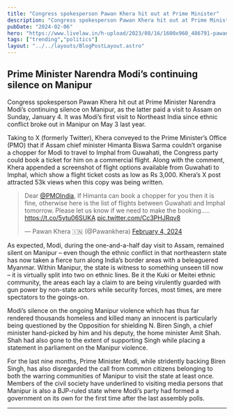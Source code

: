 ```yaml
---
title: "Congress spokesperson Pawan Khera hit out at Prime Minister"
description: "Congress spokesperson Pawan Khera hit out at Prime Minister Narendra #Modi’s continuing silence on Manipur, as the latter paid a visit to Assam on Sunday, January 4."
pubDate: "2024-02-06"
hero: "https://www.livelaw.in/h-upload/2023/08/16/1600x960_486791-pawan-khera.jpg"
tags: ["trending","politics"]
layout: "../../layouts/BlogPostLayout.astro"
---
```

## Prime Minister Narendra Modi’s continuing silence on Manipur
Congress spokesperson Pawan Khera hit out at Prime Minister Narendra Modi’s continuing silence on Manipur, as the latter paid a visit to Assam on Sunday, January 4. It was Modi’s first visit to Northeast India since ethnic conflict broke out in Manipur on May 3 last year.

Taking to X (formerly Twitter), Khera conveyed to the Prime Minister’s Office (PMO) that if Assam chief minister Himanta Biswa Sarma couldn’t organise a chopper for Modi to travel to Imphal from Guwahati, the Congress party could book a ticket for him on a commercial flight. Along with the comment, Khera appended a screenshot of flight options available from Guwahati to Imphal, which show a flight ticket costs as low as Rs 3,000. Khera’s X post attracted 53k views when this copy was being written.

<blockquote class="twitter-tweet"><p lang="en" dir="ltr">Dear <a href="https://twitter.com/PMOIndia?ref_src=twsrc%5Etfw">@PMOIndia</a>, If Himanta can book a chopper for you then it is fine, otherwise here is the list of flights between Guwahati and Imphal tomorrow. Please let us know if we need to make the booking….. <a href="https://t.co/5ytu06SUKA">https://t.co/5ytu06SUKA</a> <a href="https://t.co/Cc3PHJRqv8">pic.twitter.com/Cc3PHJRqv8</a></p>&mdash; Pawan Khera 🇮🇳 (@Pawankhera) <a href="https://twitter.com/Pawankhera/status/1753976892758143386?ref_src=twsrc%5Etfw">February 4, 2024</a></blockquote> <script async src="https://platform.twitter.com/widgets.js" charset="utf-8"></script>

As expected, Modi, during the one-and-a-half day visit to Assam, remained silent on Manipur – even though the ethnic conflict in that northeastern state has now taken a fierce turn along India’s border areas with a beleaguered Myanmar. Within Manipur, the state is witness to something unseen till now – it is virtually split into two on ethnic lines. Be it the Kuki or Meitei ethnic community, the areas each lay a claim to are being virulently guarded with gun power by non-state actors while security forces, most times, are mere spectators to the goings-on.

Modi’s silence on the ongoing Manipur violence which has thus far rendered thousands homeless and killed many an innocent is particularly being questioned by the Opposition for shielding N. Biren Singh, a chief minister hand-picked by him and his deputy, the home minister Amit Shah. Shah had also gone to the extent of supporting Singh while placing a statement in parliament on the Manipur violence.

For the last nine months, Prime Minister Modi, while stridently backing Biren Singh, has also disregarded the call from common citizens belonging to both the warring communities of Manipur to visit the state at least once. Members of the civil society have underlined to visiting media persons that Manipur is also a BJP-ruled state where Modi’s party had formed a government on its own for the first time after the last assembly polls.

---